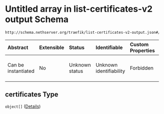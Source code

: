 # Untitled array in list-certificates-v2 output Schema

```txt
http://schema.nethserver.org/traefik/list-certificates-v2-output.json#/properties/certificates
```



| Abstract            | Extensible | Status         | Identifiable            | Custom Properties | Additional Properties | Access Restrictions | Defined In                                                                                            |
| :------------------ | :--------- | :------------- | :---------------------- | :---------------- | :-------------------- | :------------------ | :---------------------------------------------------------------------------------------------------- |
| Can be instantiated | No         | Unknown status | Unknown identifiability | Forbidden         | Allowed               | none                | [list-certificates-v2-output.json\*](traefik/list-certificates-v2-output.json "open original schema") |

## certificates Type

`object[]` ([Details](list-certificates-v2-output-defs-tlscert.md))

